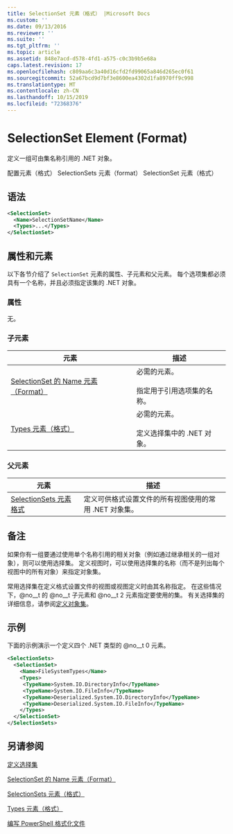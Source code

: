 ```yaml
---
title: SelectionSet 元素（格式） |Microsoft Docs
ms.custom: ''
ms.date: 09/13/2016
ms.reviewer: ''
ms.suite: ''
ms.tgt_pltfrm: ''
ms.topic: article
ms.assetid: 848e7acd-d578-4fd1-a575-c0c3b9b5e68a
caps.latest.revision: 17
ms.openlocfilehash: c809aa6c3a40d16cfd2fd99065a846d265ec0f61
ms.sourcegitcommit: 52a67bcd9d7bf3e8600ea4302d1fa8970ff9c998
ms.translationtype: MT
ms.contentlocale: zh-CN
ms.lasthandoff: 10/15/2019
ms.locfileid: "72368376"
---
```

# <a name="selectionset-element-format"></a>SelectionSet Element (Format)

定义一组可由集名称引用的 .NET 对象。

配置元素（格式） SelectionSets 元素（format） SelectionSet 元素（格式）

## <a name="syntax"></a>语法

```xml
<SelectionSet>
  <Name>SelectionSetName</Name>
  <Types>...</Types>
</SelectionSet>
```

## <a name="attributes-and-elements"></a>属性和元素

以下各节介绍了 `SelectionSet` 元素的属性、子元素和父元素。 每个选项集都必须具有一个名称，并且必须指定该集的 .NET 对象。

### <a name="attributes"></a>属性

无。

### <a name="child-elements"></a>子元素

|元素|描述|
|-------------|-----------------|
|[SelectionSet 的 Name 元素（Format）](./name-element-for-selectionset-format.md)|必需的元素。<br /><br /> 指定用于引用选项集的名称。|
|[Types 元素（格式）](./types-element-for-selectionset-format.md)|必需的元素。<br /><br /> 定义选择集中的 .NET 对象。|

### <a name="parent-elements"></a>父元素

|元素|描述|
|-------------|-----------------|
|[SelectionSets 元素格式](./selectionsets-element-format.md)|定义可供格式设置文件的所有视图使用的常用 .NET 对象集。|

## <a name="remarks"></a>备注

如果你有一组要通过使用单个名称引用的相关对象（例如通过继承相关的一组对象），则可以使用选择集。 定义视图时，可以使用选择集的名称（而不是列出每个视图中的所有对象）来指定对象集。

常用选择集在定义格式设置文件的视图或视图定义时由其名称指定。 在这些情况下，@no__t 的 @no__t 子元素和 @no__t 2 元素指定要使用的集。 有关选择集的详细信息，请参阅[定义对象集](./defining-selection-sets.md)。

## <a name="example"></a>示例

下面的示例演示一个定义四个 .NET 类型的 @no__t 0 元素。

```xml
<SelectionSets>
  <SelectionSet>
    <Name>FileSystemTypes</Name>
    <Types>
     <TypeName>System.IO.DirectoryInfo</TypeName>
     <TypeName>System.IO.FileInfo</TypeName>
     <TypeName>Deserialized.System.IO.DirectoryInfo</TypeName>
     <TypeName>Deserialized.System.IO.FileInfo</TypeName>
    </Types>
  </SelectionSet>
</SelectionSets>
```

## <a name="see-also"></a>另请参阅

[定义选择集](./defining-selection-sets.md)

[SelectionSet 的 Name 元素（Format）](./name-element-for-selectionset-format.md)

[SelectionSets 元素（格式）](./selectionsets-element-format.md)

[Types 元素（格式）](./types-element-for-selectionset-format.md)

[编写 PowerShell 格式化文件](./writing-a-powershell-formatting-file.md)
